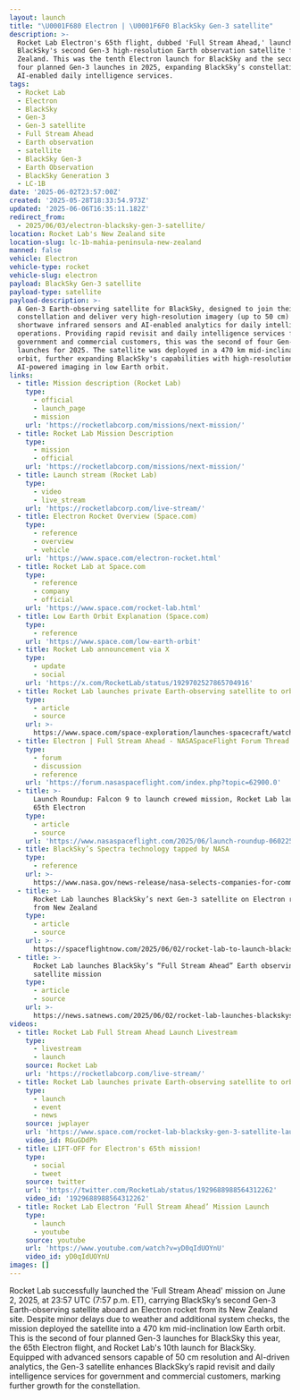 ```yaml
---
layout: launch
title: "\U0001F680 Electron | \U0001F6F0 BlackSky Gen-3 satellite"
description: >-
  Rocket Lab Electron's 65th flight, dubbed 'Full Stream Ahead,' launched
  BlackSky's second Gen-3 high-resolution Earth observation satellite from New
  Zealand. This was the tenth Electron launch for BlackSky and the second of
  four planned Gen-3 launches in 2025, expanding BlackSky’s constellation with
  AI-enabled daily intelligence services.
tags:
  - Rocket Lab
  - Electron
  - BlackSky
  - Gen-3
  - Gen-3 satellite
  - Full Stream Ahead
  - Earth observation
  - satellite
  - BlackSky Gen-3
  - Earth Observation
  - BlackSky Generation 3
  - LC-1B
date: '2025-06-02T23:57:00Z'
created: '2025-05-28T18:33:54.973Z'
updated: '2025-06-06T16:35:11.182Z'
redirect_from:
  - 2025/06/03/electron-blacksky-gen-3-satellite/
location: Rocket Lab's New Zealand site
location-slug: lc-1b-mahia-peninsula-new-zealand
manned: false
vehicle: Electron
vehicle-type: rocket
vehicle-slug: electron
payload: BlackSky Gen-3 satellite
payload-type: satellite
payload-description: >-
  A Gen-3 Earth-observing satellite for BlackSky, designed to join their
  constellation and deliver very high-resolution imagery (up to 50 cm) with
  shortwave infrared sensors and AI-enabled analytics for daily intelligence
  operations. Providing rapid revisit and daily intelligence services for U.S.
  government and commercial customers, this was the second of four Gen-3
  launches for 2025. The satellite was deployed in a 470 km mid-inclination
  orbit, further expanding BlackSky's capabilities with high-resolution,
  AI-powered imaging in low Earth orbit.
links:
  - title: Mission description (Rocket Lab)
    type:
      - official
      - launch_page
      - mission
    url: 'https://rocketlabcorp.com/missions/next-mission/'
  - title: Rocket Lab Mission Description
    type:
      - mission
      - official
    url: 'https://rocketlabcorp.com/missions/next-mission/'
  - title: Launch stream (Rocket Lab)
    type:
      - video
      - live_stream
    url: 'https://rocketlabcorp.com/live-stream/'
  - title: Electron Rocket Overview (Space.com)
    type:
      - reference
      - overview
      - vehicle
    url: 'https://www.space.com/electron-rocket.html'
  - title: Rocket Lab at Space.com
    type:
      - reference
      - company
      - official
    url: 'https://www.space.com/rocket-lab.html'
  - title: Low Earth Orbit Explanation (Space.com)
    type:
      - reference
    url: 'https://www.space.com/low-earth-orbit'
  - title: Rocket Lab announcement via X
    type:
      - update
      - social
    url: 'https://x.com/RocketLab/status/1929702527865704916'
  - title: Rocket Lab launches private Earth-observing satellite to orbit (video)
    type:
      - article
      - source
    url: >-
      https://www.space.com/space-exploration/launches-spacecraft/watch-rocket-lab-launch-private-earth-observing-satellite-to-orbit-tonight
  - title: Electron | Full Stream Ahead - NASASpaceFlight Forum Thread
    type:
      - forum
      - discussion
      - reference
    url: 'https://forum.nasaspaceflight.com/index.php?topic=62900.0'
  - title: >-
      Launch Roundup: Falcon 9 to launch crewed mission, Rocket Lab launches
      65th Electron
    type:
      - article
      - source
    url: 'https://www.nasaspaceflight.com/2025/06/launch-roundup-060225/'
  - title: BlackSky’s Spectra technology tapped by NASA
    type:
      - reference
    url: >-
      https://www.nasa.gov/news-release/nasa-selects-companies-for-commercial-smallsat-services-award/
  - title: >-
      Rocket Lab launches BlackSky’s next Gen-3 satellite on Electron rocket
      from New Zealand
    type:
      - article
      - source
    url: >-
      https://spaceflightnow.com/2025/06/02/rocket-lab-to-launch-blackskys-next-gen-3-satellite-on-electron-rocket-from-new-zealand/
  - title: >-
      Rocket Lab launches BlackSky’s “Full Stream Ahead” Earth observing Gen-3
      satellite mission
    type:
      - article
      - source
    url: >-
      https://news.satnews.com/2025/06/02/rocket-lab-launches-blackskys-full-stream-ahead-earth-observing-gen-3-satellite-mission/
videos:
  - title: Rocket Lab Full Stream Ahead Launch Livestream
    type:
      - livestream
      - launch
    source: Rocket Lab
    url: 'https://rocketlabcorp.com/live-stream/'
  - title: Rocket Lab launches private Earth-observing satellite to orbit (video)
    type:
      - launch
      - event
      - news
    source: jwplayer
    url: 'https://www.space.com/rocket-lab-blacksky-gen-3-satellite-launch-video'
    video_id: RGuGDdPh
  - title: LIFT-OFF for Electron's 65th mission!
    type:
      - social
      - tweet
    source: twitter
    url: 'https://twitter.com/RocketLab/status/1929688988564312262'
    video_id: '1929688988564312262'
  - title: Rocket Lab Electron ‘Full Stream Ahead’ Mission Launch
    type:
      - launch
      - youtube
    source: youtube
    url: 'https://www.youtube.com/watch?v=yD0qIdUOYnU'
    video_id: yD0qIdUOYnU
images: []
---
```

Rocket Lab successfully launched the 'Full Stream Ahead' mission on June 2, 2025, at 23:57 UTC (7:57 p.m. ET), carrying BlackSky’s second Gen-3 Earth-observing satellite aboard an Electron rocket from its New Zealand site. Despite minor delays due to weather and additional system checks, the mission deployed the satellite into a 470 km mid-inclination low Earth orbit. This is the second of four planned Gen-3 launches for BlackSky this year, the 65th Electron flight, and Rocket Lab's 10th launch for BlackSky. Equipped with advanced sensors capable of 50 cm resolution and AI-driven analytics, the Gen-3 satellite enhances BlackSky’s rapid revisit and daily intelligence services for government and commercial customers, marking further growth for the constellation.
